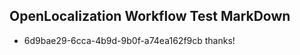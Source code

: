 ## OpenLocalization Workflow Test MarkDown
* 6d9bae29-6cca-4b9d-9b0f-a74ea162f9cb 
thanks!<!--HONumber=Mar16_HO2-->
